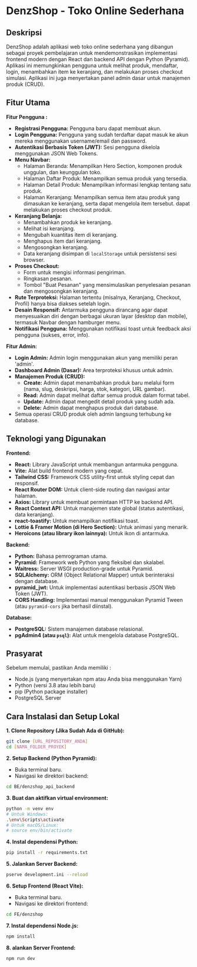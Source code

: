 # DenzShop - Toko Online Sederhana

## Deskripsi

DenzShop adalah aplikasi web toko online sederhana yang dibangun sebagai proyek pembelajaran untuk mendemonstrasikan implementasi frontend modern dengan React dan backend API dengan Python (Pyramid). Aplikasi ini memungkinkan pengguna untuk melihat produk, mendaftar, login, menambahkan item ke keranjang, dan melakukan proses checkout simulasi. Aplikasi ini juga menyertakan panel admin dasar untuk manajemen produk (CRUD).

## Fitur Utama

**Fitur Pengguna :**

- **Registrasi Pengguna:** Pengguna baru dapat membuat akun.
- **Login Pengguna:** Pengguna yang sudah terdaftar dapat masuk ke akun mereka menggunakan username/email dan password.
- **Autentikasi Berbasis Token (JWT):** Sesi pengguna dikelola menggunakan JSON Web Tokens.
- **Menu Navbar:**
  - Halaman Beranda: Menampilkan Hero Section, komponen produk unggulan, dan keunggulan toko.
  - Halaman Daftar Produk: Menampilkan semua produk yang tersedia.
  - Halaman Detail Produk: Menampilkan informasi lengkap tentang satu produk.
  - Halaman Keranjang: Menampilkan semua item atau produk yang dimasukan ke keranjang, serta dapat mengelola item tersebut. dapat melakukan proses checkout produk.
- **Keranjang Belanja:**
  - Menambahkan produk ke keranjang.
  - Melihat isi keranjang.
  - Mengubah kuantitas item di keranjang.
  - Menghapus item dari keranjang.
  - Mengosongkan keranjang.
  - Data keranjang disimpan di `localStorage` untuk persistensi sesi browser.
- **Proses Checkout:**
  - Form untuk mengisi informasi pengiriman.
  - Ringkasan pesanan.
  - Tombol "Buat Pesanan" yang mensimulasikan penyelesaian pesanan dan mengosongkan keranjang.
- **Rute Terproteksi:** Halaman tertentu (misalnya, Keranjang, Checkout, Profil) hanya bisa diakses setelah login.
- **Desain Responsif:** Antarmuka pengguna dirancang agar dapat menyesuaikan diri dengan berbagai ukuran layar (desktop dan mobile), termasuk Navbar dengan hamburger menu.
- **Notifikasi Pengguna:** Menggunakan notifikasi toast untuk feedback aksi pengguna (sukses, error, info).

**Fitur Admin:**

- **Login Admin:** Admin login menggunakan akun yang memiliki peran 'admin'.
- **Dashboard Admin (Dasar):** Area terproteksi khusus untuk admin.
- **Manajemen Produk (CRUD):**
  - **Create:** Admin dapat menambahkan produk baru melalui form (nama, slug, deskripsi, harga, stok, kategori, URL gambar).
  - **Read:** Admin dapat melihat daftar semua produk dalam format tabel.
  - **Update:** Admin dapat mengedit detail produk yang sudah ada.
  - **Delete:** Admin dapat menghapus produk dari database.
- Semua operasi CRUD produk oleh admin langsung terhubung ke database.

## Teknologi yang Digunakan

**Frontend:**

- **React:** Library JavaScript untuk membangun antarmuka pengguna.
- **Vite:** Alat build frontend modern yang cepat.
- **Tailwind CSS:** Framework CSS utility-first untuk styling cepat dan responsif.
- **React Router DOM:** Untuk client-side routing dan navigasi antar halaman.
- **Axios:** Library untuk membuat permintaan HTTP ke backend API.
- **React Context API:** Untuk manajemen state global (status autentikasi, data keranjang).
- **react-toastify:** Untuk menampilkan notifikasi toast.
- **Lottie & Framer Motion (di Hero Section):** Untuk animasi yang menarik.
- **Heroicons (atau library ikon lainnya):** Untuk ikon di antarmuka.

**Backend:**

- **Python:** Bahasa pemrograman utama.
- **Pyramid:** Framework web Python yang fleksibel dan skalabel.
- **Waitress:** Server WSGI production-grade untuk Pyramid.
- **SQLAlchemy:** ORM (Object Relational Mapper) untuk berinteraksi dengan database.
- **pyramid_jwt:** Untuk implementasi autentikasi berbasis JSON Web Token (JWT).
- **CORS Handling:** Implementasi manual menggunakan Pyramid Tween (atau `pyramid-cors` jika berhasil diinstal).

**Database:**

- **PostgreSQL:** Sistem manajemen database relasional.
- **pgAdmin4 (atau `psql`):** Alat untuk mengelola database PostgreSQL.

## Prasyarat

Sebelum memulai, pastikan Anda memiliki :

- Node.js (yang menyertakan npm atau Anda bisa menggunakan Yarn)
- Python (versi 3.8 atau lebih baru)
- pip (Python package installer)
- PostgreSQL Server

## Cara Instalasi dan Setup Lokal

**1. Clone Repository (Jika Sudah Ada di GitHub):**

```bash
git clone [URL_REPOSITORY_ANDA]
cd [NAMA_FOLDER_PROYEK]
```

**2. Setup Backend (Python Pyramid):**

- Buka terminal baru.
- Navigasi ke direktori backend:

```bash
cd BE/denzshop_api_backend
```

**3. Buat dan aktifkan virtual environment:**

```bash
python -m venv env
# Untuk Windows:
.\env\Scripts\activate
# Untuk macOS/Linux:
# source env/bin/activate
```

**4. Instal dependensi Python:**

```bash
pip install -r requirements.txt
```

**5. Jalankan Server Backend:**

```bash
pserve development.ini --reload
```

**6. Setup Frontend (React Vite):**

- Buka terminal baru.
- Navigasi ke direktori frontend:

```bash
cd FE/denzshop
```

**7. Instal dependensi Node.js:**

```bash
npm install
```

**8. alankan Server Frontend:**

```bash
npm run dev
```
